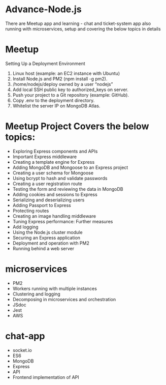 # Advance-Node.js
There are Meetup app and learning - chat and ticket-system app also running with microservices, setup and covering the below topics in details

# Meetup

Setting Up a Deployment Environment

1. Linux host (example: an EC2 instance with Ubuntu)
2. Install Node.js and PM2 (npm install -g pm2).
3. /home/nodejs/deploy owned by a user “nodejs”
4. Add local SSH public key to authorized_keys on server.
5. Push your project to a Git repository (example: GitHub).
6. Copy .env to the deployment directory.
7. Whitelist the server IP on MongoDB Atlas.

# Meetup Project Covers the below topics:

- Exploring Express components and APIs
- Important Express middleware
- Creating a template engine for Express
- Adding MongoDB and Mongoose to an Express project
- Creating a user schema for Mongoose
- Using bcrypt to hash and validate passwords
- Creating a user registration route
- Testing the form and reviewing the data in MongoDB
- Adding cookies and sessions to Express
- Serializing and deserializing users
- Adding Passport to Express
- Protecting routes
- Creating an image handling middleware
- Tuning Express performance: Further measures
- Add logging
- Using the Node.js cluster module
- Securing an Express application
- Deployment and operation with PM2
- Running behind a web server


# microservices
- PM2 
- Workers running with multiple instances
- Clustering and logging
- Decomposing in microservices and orchestration
- JSdoc
- Jest
- AWS

# chat-app
- socket.io
- ES6
- MongoDB
- Express
- API
- Frontend implementation of API
